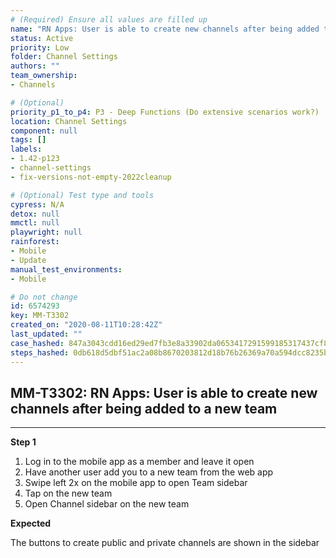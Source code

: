 ```yaml
---
# (Required) Ensure all values are filled up
name: "RN Apps: User is able to create new channels after being added to a new team"
status: Active
priority: Low
folder: Channel Settings
authors: ""
team_ownership: 
- Channels

# (Optional)
priority_p1_to_p4: P3 - Deep Functions (Do extensive scenarios work?)
location: Channel Settings
component: null
tags: []
labels: 
- 1.42-p123
- channel-settings
- fix-versions-not-empty-2022cleanup

# (Optional) Test type and tools
cypress: N/A
detox: null
mmctl: null
playwright: null
rainforest: 
- Mobile
- Update
manual_test_environments: 
- Mobile

# Do not change
id: 6574293
key: MM-T3302
created_on: "2020-08-11T10:28:42Z"
last_updated: ""
case_hashed: 847a3043cdd16ed29ed7fb3e8a33902da0653417291599185317437cf82ca2b057d9ba947c724930899bf08898f25fd3
steps_hashed: 0db618d5dbf51ac2a08b8670203812d18b76b26369a70a594dcc8235b26e1abafdab17ffd40c008f200ff16ffa9150f7
---
```


<!-- (Auto-generated) Based on frontmatter's "key" and "name" -->

## MM-T3302: RN Apps: User is able to create new channels after being added to a new team

---

**Step 1**

1. Log in to the mobile app as a member and leave it open
2. Have another user add you to a new team from the web app
3. Swipe left 2x on the mobile app to open Team sidebar
4. Tap on the new team
5. Open Channel sidebar on the new team

**Expected**

The buttons to create public and private channels are shown in the sidebar
